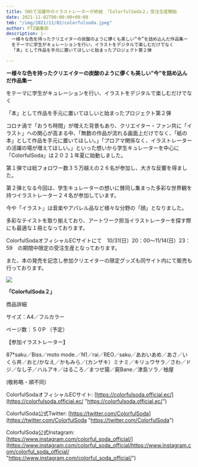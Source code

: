 ```yaml
---
title: SNSで活躍中のイラストレーターが終結 「ColorfulSoda２」受注生産開始
date: 2021-11-02T00:00:00+09:00
tmb: "/img/2021/11/02/colorfulsoda.jpeg"
author: FTZ編集部
description: |-
  ー様々な色を持ったクリエイターの炭酸のように儚くも美しい”今”を詰め込んだ作品集ー
  をテーマに学生がキュレーションを行い、イラストをデジタルで楽しむだけでなく
  「本」として作品を手元に置いてほしいと始まったプロジェクト第２弾

---
```

**ー様々な色を持ったクリエイターの炭酸のように儚くも美しい”今”を詰め込んだ作品集ー**

をテーマに学生がキュレーションを行い、イラストをデジタルで楽しむだけでなく

「本」として作品を手元に置いてほしいと始まったプロジェクト第２弾

コロナ渦で「おうち時間」が増えた背景もあり、クリエイター・ファン共に「イラスト」への関心が高まる中、「無数の作品が流れる画面上だけでなく、「紙の本」として作品を手元に置いてほしい。」「プロアマ関係なく、イラストレーターの活躍の場が増えてほしい。」といった想いから学生キュレーターを中心に「ColorfulSoda」は２０２１年夏に始動しました。

第１弾では総フォロワー数３５万越えの２６名が参加し、大きな反響を得ました。

第２弾となる今回は、学生キュレーターの想いに賛同し集まった多彩な世界観を持つイラストレーター２４名が参加しています。

今や「イラスト」は音楽やアパレル品など様々な分野の「顔」となりました。

多彩なテイストを取り揃えており、アートワーク担当イラストレーターを探す際にも最適な１冊となっております。

ColorfulSodaオフィシャルECサイトにて　10/31(日）20：00～11/14(日）23：59　の期間中限定の受注生産となっております。

また、本の発売を記念し参加クリエイターの限定グッズも同サイト内にて販売も行っております。

![](/img/2021/11/02/colorfulsoda.jpeg)

**「ColorfulSoda２」**

商品詳細

サイズ：A4／フルカラー

ページ数：５０P （予定）

【参加イラストレーター】

87*saku／Biss／moto mode.／N1／rai／REO／saku／あおいあめ／あさ／いくら丼／おと/かなえ／かもみら／(カンザキ）ミナミ／キリュウサラ／さわ／ドジ／なし子／ハルアキ／はるころ／まつせ獏／屍Bane／津島ソラ／柚屋

(敬称略・順不同）

ColorfulSodaオフィシャルECサイト: [https://colorfulsoda.official.ec/](https://colorfulsoda.official.ec/ "https://colorfulsoda.official.ec/")

ColorfulSoda公式Twitter: [https://twitter.com/ColorfulSoda](https://twitter.com/ColorfulSoda "https://twitter.com/ColorfulSoda")

ColorfulSoda公式Instagram: [https://www.instagram.com/colorful_soda_official/](https://www.instagram.com/colorful_soda_official/https://www.instagram.com/colorful_soda_official/ "https://www.instagram.com/colorful_soda_official/")